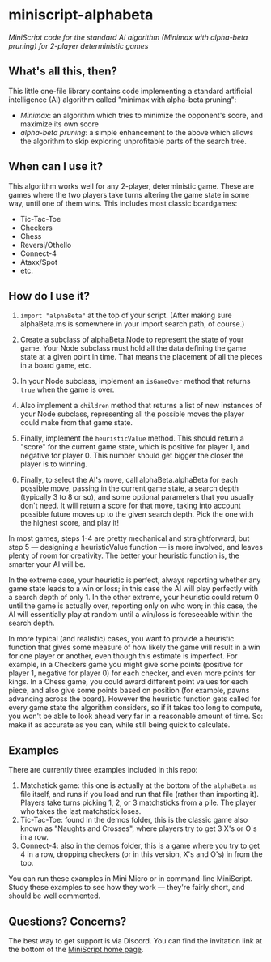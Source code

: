 # miniscript-alphabeta

_MiniScript code for the standard AI algorithm (Minimax with alpha-beta pruning) for 2-player deterministic games_

## What's all this, then?

This little one-file library contains code implementing a standard artificial intelligence (AI) algorithm called "minimax with alpha-beta pruning":

- _Minimax_: an algorithm which tries to minimize the opponent's score, and maximize its own score
- _alpha-beta pruning_: a simple enhancement to the above which allows the algorithm to skip exploring unprofitable parts of the search tree.

## When can I use it?

This algorithm works well for any 2-player, deterministic game.  These are games where the two players take turns altering the game state in some way, until one of them wins.  This includes most classic boardgames:

- Tic-Tac-Toe
- Checkers
- Chess
- Reversi/Othello
- Connect-4
- Ataxx/Spot
- etc.

## How do I use it?

1. `import "alphaBeta"` at the top of your script.  (After making sure alphaBeta.ms is somewhere in your import search path, of course.)

2. Create a subclass of alphaBeta.Node to represent the state of your game.  Your Node subclass must hold all the data defining the game state at a given point in time.  That means the placement of all the pieces in a board game, etc.

3. In your Node subclass, implement an `isGameOver` method that returns `true` when the game is over.

4. Also implement a `children` method that returns a list of new instances of your Node subclass, representing all the possible moves the player could make from that game state.

5. Finally, implement the `heuristicValue` method.  This should return a "score" for the current game state, which is positive for player 1, and negative for player 0.  This number should get bigger the closer the player is to winning.

6. Finally, to select the AI's move, call alphaBeta.alphaBeta for each possible move, passing in the current game state, a search depth (typically 3 to 8 or so), and some optional parameters that you usually don't need.  It will return a score for that move, taking into account possible future moves up to the given search depth.  Pick the one with the highest score, and play it!

In most games, steps 1-4 are pretty mechanical and straightforward, but step 5 — designing a heuristicValue function — is more involved, and leaves plenty of room for creativity.  The better your heuristic function is, the smarter your AI will be.

In the extreme case, your heuristic is perfect, always reporting whether any game state leads to a win or loss; in this case the AI will play perfectly with a search depth of only 1.  In the other extreme, your heuristic could return 0 until the game is actually over, reporting only on who won; in this case, the AI will essentially play at random until a win/loss is foreseeable within the search depth.

In more typical (and realistic) cases, you want to provide a heuristic function that gives some measure of how likely the game will result in a win for one player or another, even though this estimate is imperfect.  For example, in a Checkers game you might give some points (positive for player 1, negative for player 0) for each checker, and even more points for kings.  In a Chess game, you could award different point values for each piece, and also give some points based on position (for example, pawns advancing across the board).  However the heuristic function gets called for every game state the algorithm considers, so if it takes too long to compute, you won't be able to look ahead very far in a reasonable amount of time.  So: make it as accurate as you can, while still being quick to calculate.

## Examples

There are currently three examples included in this repo:

1. Matchstick game: this one is actually at the bottom of the `alphaBeta.ms` file itself, and runs if you load and run that file (rather than importing it).  Players take turns picking 1, 2, or 3 matchsticks from a pile.  The player who takes the last matchstick loses.
2. Tic-Tac-Toe: found in the demos folder, this is the classic game also known as "Naughts and Crosses", where players try to get 3 X's or O's in a row.
3. Connect-4: also in the demos folder, this is a game where you try to get 4 in a row, dropping checkers (or in this version, X's and O's) in from the top.

You can run these examples in Mini Micro or in command-line MiniScript.  Study these examples to see how they work — they're fairly short, and should be well commented.

## Questions?  Concerns?

The best way to get support is via Discord.  You can find the invitation link at the bottom of the [MiniScript home page](https://miniscript.org).

